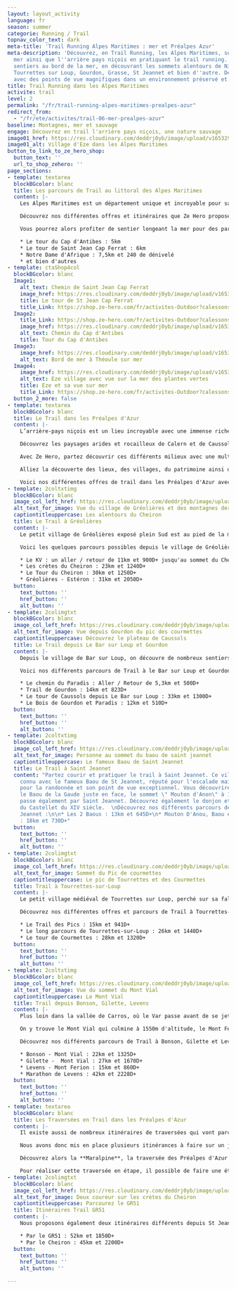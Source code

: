 ```yaml
---
layout: layout_activity
language: fr
season: summer
categorie: Running / Trail
topnav_color_text: dark
meta-title: 'Trail Running Alpes Maritimes : mer et Préalpes Azur'
meta-description: 'Découvrez, en Trail Running, les Alpes Maritimes, ses bords de
  mer ainsi que l''arrière pays niçois en pratiquant le trail running. Foulée les
  sentiers au bord de la mer, en découvrant les sommets alentours de Nice tel qu''a
  Tourrettes sur Loup, Gourdon, Grasse, St Jeannet et bien d''autre. Des lieux incontournables
  avec des points de vue magnifiques dans un environnement préservé et sauvage.  '
title: Trail Running dans les Alpes Maritimes
activite: trail
level: 2
permalink: "/fr/trail-running-alpes-maritimes-prealpes-azur"
redirect_from:
  - "/fr/ete/activites/trail-06-mer-prealpes-azur"
baseline: Montagnes, mer et sauvage
engage: Découvrez en trail l'arrière pays niçois, une nature sauvage
image01_href: https://res.cloudinary.com/deddrj0yb/image/upload/v1653296625/website/By%20Ze%20Hero%20Activity/remy-hellequin-SG3e16y_vfQ-unsplash.jpg
image01_alt: Village d'Eze dans les Alpes Maritimes
button_to_link_to_ze_hero_shop:
  button_text: ''
  url_to_shop_zehero: ''
page_sections:
- template: textarea
  blockBGcolor: blanc
  title: Les parcours de Trail au littoral des Alpes Maritimes
  content: |-
    Les Alpes Maritimes est un département unique et incroyable pour sa richesse environnemental Un lieu d'exception où les paysages sublimes se succèdent, où la végétation se diversifie d'étage en étage, où l'on peut admirer la mer depuis des sommets montagneux. On remarque une grande diversification de la nature, de son habitat, de sa faune et flore. C'est alors un lieu idéal pour fouler ses sentiers, ses chemins en pratiquant le trail. Rien de mieux que découvrir cet environnement en courant.

    Découvrez nos différentes offres et itinéraires que Ze Hero propose. Voici donc les différents tracés près du littoral que vous pourrez profiter pour un moment unique.

    Vous pourrez alors profiter de sentier longeant la mer pour des parcours sublimes tel que :

    * Le tour du Cap d'Antibes : 5km
    * Le tour de Saint Jean Cap Ferrat : 6km
    * Notre Dame d'Afrique : 7,5km et 240 de dénivelé
    * et bien d'autres
- template: ctaShop4col
  blockBGcolor: blanc
  Image1:
    alt_text: Chemin de Saint Jean Cap Ferrat
    image_href: https://res.cloudinary.com/deddrj0yb/image/upload/v1653296578/website/By%20Ze%20Hero%20Activity/romain-gal-0W-fADtvFuk-unsplash.jpg
    title: Le tour de St Jean Cap Ferrat
    title_Link: https://shop.ze-hero.com/fr/activites-Outdoor?calessonstype=all&catypegenderlistsummer=all&calessonsactivitytype=Trail&start-date=
  Image2:
    title_Link: https://shop.ze-hero.com/fr/activites-Outdoor?calessonstype=all&catypegenderlistsummer=all&calessonsactivitytype=Trail&start-date=
    image_href: https://res.cloudinary.com/deddrj0yb/image/upload/v1653298288/website/By%20Ze%20Hero%20Activity/IMG20210527150640.jpg
    alt_text: Chemin du Cap d'Antibes
    title: Tour du Cap d'Antibes
  Image3:
    image_href: https://res.cloudinary.com/deddrj0yb/image/upload/v1653298484/website/By%20Ze%20Hero%20Activity/IMG20210527191741.jpg
    alt_text: Bord de mer à Théoule sur mer
  Image4:
    image_href: https://res.cloudinary.com/deddrj0yb/image/upload/v1653296571/website/By%20Ze%20Hero%20Activity/lidija-jakovljevic-_zRsP2wzcew-unsplash.jpg
    alt_text: Eze village avec vue sur la mer des plantes vertes
    title: Eze et sa vue sur mer
    title_Link: https://shop.ze-hero.com/fr/activites-Outdoor?calessonstype=all&catypegenderlistsummer=all&calessonsactivitytype=Trail&start-date=
  button_2_more: false
- template: textarea
  blockBGcolor: blanc
  title: Le Trail dans les Préalpes d'Azur
  content: |-
    L’arrière-pays niçois est un lieu incroyable avec une immense richesse environnementale. Entre le littoral et le Mercantour, on se retrouve dans une nature variée, préservé et protégé avec un patrimoine d’exception. À 30mn de la mer débute les Préalpes d’Azur, des collines allant jusqu’à 1778m d’altitude avec le Mont Cheiron. On y trouve une nature sauvage, avec des plateaux calcaires aux odeurs de thym faisant penser aux garrigues. Mais c’est également une végétation verte et abondante dont on retrouve les rivières tel que le Loup, la Siagne, l’Estéron, la Cagne, la Gironde et la Lane. Les Préalpes d’Azur, c’est plonger dans des lieux d’exception au sein d’un patrimoine culturel protégé, avec un climat maritime et alpin.

    Découvrez les paysages arides et rocailleux de Calern et de Caussols, les différentes vallées, les gorges du loup et de la Siagne, les plaines et les forêts. Les Préalpes d'Azur c'est également 4 parcs naturels départementaux, des sommets tel que le Mont Vial, le Mont Cheiron, la montagne de l'Audibergue etc.

    Avec Ze Hero, partez découvrir ces différents milieux avec une multitude de parcours de trail. Découvrez nos différents parcours de trail dans les Préalpes d'Azur, encadrés par un professionnel de trail.

    Alliez la découverte des lieux, des villages, du patrimoine ainsi que de la performance en trail avec des connaissances physiques, technique et de gestion de course. Vivez également un moment agréable en groupe pour des sorties plus ludiques.

    Voici nos différentes offres de trail dans les Préalpes d'Azur avec Ze Hero :
- template: 2coltxtimg
  blockBGcolor: blanc
  image_col_left_href: https://res.cloudinary.com/deddrj0yb/image/upload/v1653295947/website/By%20Ze%20Hero%20Activity/jeremy-bezanger-YLkr1Y39XSk-unsplash.jpg
  alt_text_for_image: Vue du village de Gréolières et des montagnes derrieres
  captiontitleuppercase: Les alentours du Cheiron
  title: Le Trail à Gréolières
  content: |-
    Le petit village de Gréolières exposé plein Sud est au pied de la montagne du Cheiron. Vous découvrirez une crête sublime qui longe afin de redescendre sur le village de Coursegoules. Découvrez des sentiers techniques, de la forêt et des cailloux, des paysages sur le Mercantour et la mer. De l’autre côté de la crête du Cheiron, vous découvrirez la station de Gréolières les neiges.

    Voici les quelques parcours possibles depuis le village de Gréolières :

    * Le KV : un aller / retour de 11km et 900D+ jusqu'au sommet du Cheiron
    * Les crètes du Cheiron : 23km et 1240D+
    * Le Tour du Cheiron : 30km et 1250D+
    * Gréolières - Estéron : 31km et 2050D+
  button:
    text_button: ''
    href_button: ''
    alt_button: ''
- template: 2colimgtxt
  blockBGcolor: blanc
  image_col_left_href: https://res.cloudinary.com/deddrj0yb/image/upload/v1653295936/website/By%20Ze%20Hero%20Activity/guillaume-meurice-KaQ1XQ_DoCQ-unsplash.jpg
  alt_text_for_image: Vue depuis Gourdon du pic des courmettes
  captiontitleuppercase: Découvrez le plateau de Caussols
  title: Le Trail depuis Le Bar sur Loup et Gourdon
  content: |-
    Depuis le village de Bar sur Loup, on découvre de nombreux sentiers aux paysages très variés. Avec les gorges du Loup et sa végétation verdoyante, au bois de Gourdon et ses nombreux chênes, on découvre ensuite depuis le village médiéval de Gourdon et plus haut les plateaux de Caussols. On y retrouve des plateaux arides à la végétation sauvage, parfumé de thym et de lavande. Découvrez le plateau Cavillore, le plateau de Caussols, le col du Clapier, et le Haut Montet. Une variété de parcours pour tous les niveaux et les envies avec des vues mer et sur les sommets de Courmes et de Tourrettes. Des parcours parfaits pour travailler vitesse, dénivelé et technique.

    Voici nos différents parcours de Trail à le Bar sur Loup et Gourdon :

    * Le chemin du Paradis : Aller / Retour de 5,3km et 500D+
    * Trail de Gourdon : 14km et 823D+
    * Le tour de Caussols depuis Le Bar sur Loup : 33km et 1300D+
    * Le Bois de Gourdon et Paradis : 12km et 510D+
  button:
    text_button: ''
    href_button: ''
    alt_button: ''
- template: 2coltxtimg
  blockBGcolor: blanc
  image_col_left_href: https://res.cloudinary.com/deddrj0yb/image/upload/v1653295887/website/By%20Ze%20Hero%20Activity/niklas-ohlrogge-wtgjxJCZM3A-unsplash.jpg
  alt_text_for_image: Personne au sommet du baou de saint jeannet
  captiontitleuppercase: Le fameux Baou de Saint Jeannet
  title: Le Trail à Saint Jeannet
  content: "Partez courir et pratiquer le trail à Saint Jeannet. Ce village est très
    connu avec le fameux Baou de St Jeannet, réputé pour l'escalade mais également
    pour la randonnée et son point de vue exceptionnel. Vous découvrirez également
    le Baou de la Gaude juste en face, le sommet \" Mouton d'Anon\" à 1079m. Le GR51
    passe également par Saint Jeannet. Découvrez également le donjon et les murs d’enceinte
    du Castellet du XIV siècle.  \nDécouvrez nos différents parcours de Trail à St
    Jeannet :\n\n* Les 2 Baous : 13km et 645D+\n* Mouton D'Anou, Baou et Castellet
    : 18km et 730D+"
  button:
    text_button: ''
    href_button: ''
    alt_button: ''
- template: 2colimgtxt
  blockBGcolor: blanc
  image_col_left_href: https://res.cloudinary.com/deddrj0yb/image/upload/v1653376586/website/By%20Ze%20Hero%20Activity/IMG20211104075044.jpg
  alt_text_for_image: Sommet du Pic de courmettes
  captiontitleuppercase: Le pic de Tourrettes et des Courmettes
  title: Trail à Tourrettes-sur-Loup
  content: |-
    Le petit village médiéval de Tourrettes sur Loup, perché sur sa falaise est un village incontournable à visiter. Ces petites ruelles de pierres vous feront pénétrer dans une ambiance incroyable. Juste au-dessous, on retrouve le Pic de Courmettes qui culmine à 1248m et le Puy de Tourrettes à 1268m ainsi que le Puy de Naouri à 1024m. Découvrez ces plateaux où pâturent moutons et chèvres, le plateau de Saint Barnabé, le petit village de Courmes et le domaine des Courmettes. Une vue imprenable sur la mer et la Côte d’Azur ainsi que la chaîne montagneuse du Mercantour. Plongez dans la forêt enchantée de Courmes. Un lieu parfait pour pratiquer le Trail et profiter des sentiers.

    Découvrez nos différentes offres et parcours de Trail à Tourrettes-sur-Loup :

    * Le Trail des Pics : 15km et 941D+
    * Le long parcours de Tourrettes-sur-Loup : 26km et 1440D+
    * Le tour de Courmettes : 28km et 1320D+
  button:
    text_button: ''
    href_button: ''
    alt_button: ''
- template: 2coltxtimg
  blockBGcolor: blanc
  image_col_left_href: https://res.cloudinary.com/deddrj0yb/image/upload/v1653377912/website/By%20Ze%20Hero%20Activity/IMG20210716113649.jpg
  alt_text_for_image: Vue du sommet du Mont Vial
  captiontitleuppercase: Le Mont Vial
  title: Trail depuis Bonson, Gilette, Levens
  content: |-
    Plus loin dans la vallée de Carros, où le Var passe avant de se jeter dans la mer, plusieurs villages perchés se situent dans les hauteurs. Vous découvrirez Bonson, Gilette, Levens, des villages au patrimoine culturel incroyable protégé et préservé.

    On y trouve le Mont Vial qui culmine à 1550m d'altitude, le Mont Férion lui à 1412m d'altitude. De nombreux itinéraires et sentiers à travers des forêts, des milieux alpins et rocailleux.

    Découvrez nos différents parcours de Trail à Bonson, Gilette et Levens :

    * Bonson - Mont Vial : 22km et 1325D+
    * Gilette -  Mont Vial : 27km et 1670D+
    * Levens - Mont Ferion : 15km et 860D+
    * Marathon de Levens : 42km et 2228D+
  button:
    text_button: ''
    href_button: ''
    alt_button: ''
- template: textarea
  blockBGcolor: blanc
  title: Les Traversées en Trail dans les Préalpes d'Azur
  content: |-
    Il existe aussi de nombreux itinéraires de traversées qui vont parcourir de nombreux villages et sommets. Découvrez alors les Préalpes en les traversants par des itinéraires qui vous amènent dans les plus beaux lieux.

    Nous avons donc mis en place plusieurs itinérances à faire sur un jour ou sur plusieurs selon les niveaux. Ces itinérances peuvent être des journées de Trail allant de 30km à 75km selon les niveaux des coureurs du groupe.

    Découvrez alors la **Maralpine**, la traversée des Préalpes d'Azur : 77km et 4200D+. La traversée des Préalpes par excellence à faire en Trail en 1 jours our les plus motivés ou en 2/3 jours par différentes. Vous partirez de Saint Auban pour arriver à Vence. Vous passerez par le GR510 en traversant plusieurs petits villages tel que Collonges et Aiglun dans la vallée de l'Estéron. De là vous partirez pour la plus grosse ascension jusqu'au Cheiron avant de basculer à Gréolières. Vous traverserez ensuite le village de Cipières, longerez les gorges du Loup avant de remonter vers le village de Courmes en suivant le GR51 et vous finirez ensuite en direction de Vence. Une traversée unique, dans des paysages grandioses, avec des sentiers techniques. L'avantage c'est que cette traversée passe souvent dans des villages ce qui permet de ravitailler facilement en haut ou même pour manger.

    Pour réaliser cette traversée en étape, il possible de faire une étape à Gréolières les neiges en dormant dans un refuge sauvage afin de couper en deux l'étape.
- template: 2colimgtxt
  blockBGcolor: blanc
  image_col_left_href: https://res.cloudinary.com/deddrj0yb/image/upload/v1649774637/website/By%20Ze%20Hero%20Activity/IMG_20200723_153328_1.jpg
  alt_text_for_image: Deux coureur sur les crètes du Cheiron
  captiontitleuppercase: Parcourez le GR51
  title: Itinéraires Trail GR51
  content: |-
    Nous proposons également deux itinéraires différents depuis St Jeannet jusqu'à Le Bar Sur Loup. Deux itinéraires qui vous feront découvrir et traverser les gorges du Loup, en passant par des sommets, des plateaux et à travers les villages.

    * Par le GR51 : 52km et 1850D+
    * Par le Cheiron : 45km et 2200D+
  button:
    text_button: ''
    href_button: ''
    alt_button: ''

---
```


